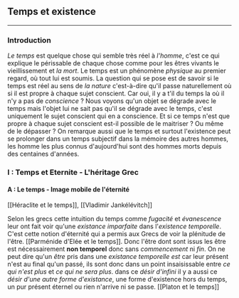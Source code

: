 

## Temps et existence

---

### Introduction

*Le temps* est quelque chose qui semble très réel à *l'homme*, c'est ce qui explique le périssable de chaque chose comme pour les êtres vivants le vieillissement et *la mort*. Le temps est un phénomène *physique* au premier regard, où tout lui est soumis. La question qui se pose est de savoir si le temps est réel au sens de *la nature* c'est-à-dire qu'il passe naturellement où si il est propre à chaque sujet conscient. Car oui, il y a t'il du temps la où il n'y a pas de *conscience* ? Nous voyons qu'un objet se dégrade avec le temps mais l'objet lui ne sait pas qu'il se dégrade avec le temps, c'est uniquement le sujet conscient qui en a conscience. Et si ce temps n'est que propre à chaque sujet conscient est-il possible de le maitriser ? Ou même de le dépasser ? On remarque aussi que le temps et surtout l'existence peut se prolonger dans un temps subjectif dans la mémoire des autres hommes, les homme les plus connus d'aujourd'hui sont des hommes morts depuis des centaines d'années.

### I : Temps et Eternite - L'héritage Grec

#### A : Le temps - Image mobile de l'éternité

[[Héraclite et le temps]], [[Vladimir Jankélévitch]]

Selon les grecs cette intuition du temps comme *fugacité* et *évanescence* leur ont fait voir qu'une *existance imparfaite* dans l'*existence temporelle*. C'est cette notion d'éternité qui a permis aux Grecs de voir la plénitude de l'être. [[Parménide d'Elée et le temps]]. Donc l'être dont sont issus les être est nécessairement **non temporel** donc sans *commencement* ni *fin*. On ne peut dire qu'un *être* pris dans une *existance temporelle est* car leur présent n'est au final qu'un passé, ils sont donc dans un point insaisissable entre *ce qui n'est plus* et *ce qui ne sera plus*. dans ce *désir d'infini* il y a aussi ce *désir d'une autre forme d'existance*, une forme d'existence hors du temps, un pur présent éternel ou rien n'arrive ni se passe. [[Platon et le temps]]
